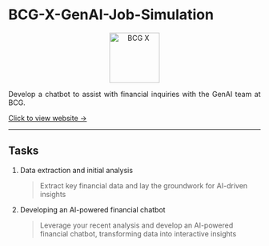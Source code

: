 # BCG-X-GenAI-Job-Simulation

<p align="center">
    <img src="[Images/bcgx-logo-color-positive-RGB.png](https://www.linkedin.com/posts/ryan-bash-45a45419_forage-activity-7178397330113507330-vCMg)](https://www.prnewswire.com/news-releases/bcg-creates-bcg-x-as-new-hybrid-of-consulting-and-tech-build--design-capabilities-301690914.html)" alt="BCG X" width="auto" height="100px"></p>
<p align="justify">
Develop a chatbot to assist with financial inquiries with the GenAI team at BCG.
</p>

[Click to view website →](https://www.theforage.com/simulations/bcg/gen-ai-anlo)

---

## Tasks

1. Data extraction and initial analysis
    > Extract key financial data and lay the groundwork for AI-driven insights

2. Developing an AI-powered financial chatbot
    > Leverage your recent analysis and develop an AI-powered financial chatbot, transforming data into interactive insights
